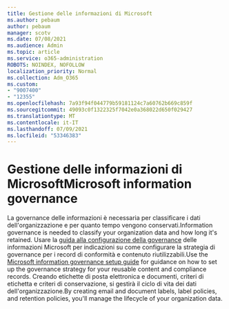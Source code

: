 ```yaml
---
title: Gestione delle informazioni di Microsoft
ms.author: pebaum
author: pebaum
manager: scotv
ms.date: 07/08/2021
ms.audience: Admin
ms.topic: article
ms.service: o365-administration
ROBOTS: NOINDEX, NOFOLLOW
localization_priority: Normal
ms.collection: Adm_O365
ms.custom:
- "9007400"
- "12355"
ms.openlocfilehash: 7a93f94f044779b59181124c7a60762b669c859f
ms.sourcegitcommit: 49093c0f1322325f7042e0a368022d650f029427
ms.translationtype: MT
ms.contentlocale: it-IT
ms.lasthandoff: 07/09/2021
ms.locfileid: "53346383"
---
```

# <a name="microsoft-information-governance"></a><span data-ttu-id="1d61c-102">Gestione delle informazioni di Microsoft</span><span class="sxs-lookup"><span data-stu-id="1d61c-102">Microsoft information governance</span></span>

<span data-ttu-id="1d61c-103">La governance delle informazioni è necessaria per classificare i dati dell'organizzazione e per quanto tempo vengono conservati.</span><span class="sxs-lookup"><span data-stu-id="1d61c-103">Information governance is needed to classify your organization data and how long it's retained.</span></span> <span data-ttu-id="1d61c-104">Usare la [guida alla configurazione della governance](https://admin.microsoft.com/AdminPortal/Home#/modernonboarding/migsetupguide) delle informazioni Microsoft per indicazioni su come configurare la strategia di governance per i record di conformità e contenuto riutilizzabili.</span><span class="sxs-lookup"><span data-stu-id="1d61c-104">Use the [Microsoft information governance setup guide](https://admin.microsoft.com/AdminPortal/Home#/modernonboarding/migsetupguide) for guidance on how to set up the governance strategy for your reusable content and compliance records.</span></span> <span data-ttu-id="1d61c-105">Creando etichette di posta elettronica e documenti, criteri di etichetta e criteri di conservazione, si gestirà il ciclo di vita dei dati dell'organizzazione.</span><span class="sxs-lookup"><span data-stu-id="1d61c-105">By creating email and document labels, label policies, and retention policies, you'll manage the lifecycle of your organization data.</span></span>

